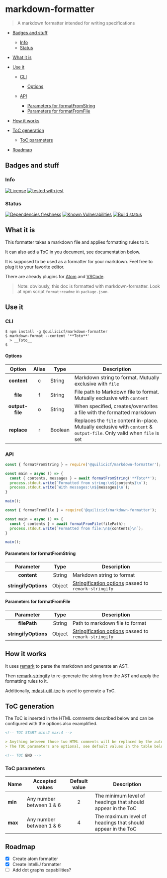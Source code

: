 # markdown-formatter

> A markdown formatter intended for writing specifications

<!-- TOC START min:2 max: 4 -->

* [Badges and stuff](#badges-and-stuff)

  * [Info](#info)
  * [Status](#status)

* [What it is](#what-it-is)

* [Use it](#use-it)

  * [CLI](#cli)

    * [Options](#options)

  * [API](#api)

    * [Parameters for formatFromString](#parameters-for-formatfromstring)
    * [Parameters for formatFromFile](#parameters-for-formatfromfile)

* [How it works](#how-it-works)

* [ToC generation](#toc-generation)

  * [ToC parameters](#toc-parameters)

* [Roadmap](#roadmap)

<!-- TOC END -->

## Badges and stuff

### Info

[![License](https://img.shields.io/badge/License-Apache%202.0-blue.svg)](https://opensource.org/licenses/Apache-2.0)
[![tested with jest](https://img.shields.io/badge/tested_with-jest-99424f.svg)](https://github.com/facebook/jest)

### Status

[![Dependencies freshness](https://img.shields.io/depfu/quilicicf/markdown-formatter)](https://depfu.com/repos/github/quilicicf/markdown-formatter)
[![Known Vulnerabilities](https://snyk.io/test/github/quilicicf/markdown-formatter/badge.svg)](https://snyk.io/test/github/quilicicf/markdown-formatter)
[![Build status](https://travis-ci.org/quilicicf/markdown-formatter.svg?branch=master)](https://travis-ci.org/quilicicf/markdown-formatter/builds)

## What it is

This formatter takes a markdown file and applies formatting rules to it.

It can also add a ToC in you document, see documentation below.

It is supposed to be used as a formatter for your markdown. Feel free to plug it to your favorite editor.

There are already plugins for [Atom](https://atom.io/packages/markdown-spec-formatter) and [VSCode](https://marketplace.visualstudio.com/items?itemName=quilicicf.markdown-spec-formatter).

> Note: obviously, this doc is formatted with markdown-formatter. Look at npm script `format:readme` in `package.json`.

## Use it

### CLI

```shell
$ npm install -g @quilicicf/markdown-formatter
$ markdown-format --content '**Toto**'
  > __Toto__
$
```

#### Options

|      Option     | Alias | Type    | Description                                                                                                            |
| :-------------: | :---: | ------- | ---------------------------------------------------------------------------------------------------------------------- |
|   __content__   |   c   | String  | Markdown string to format. Mutually exclusive with `file`                                                              |
|     __file__    |   f   | String  | File path to Markdown file to format. Mutually exclusive with `content`                                                |
| __output-file__ |   o   | String  | When specified, creates/overwrites a file with the formatted markdown                                                  |
|   __replace__   |   r   | Boolean | Replaces the `file` content in-place. Mutually exclusive with `content` & `output-file`. Only valid when `file` is set |

### API

```js
const { formatFromString } = require('@quilicicf/markdown-formatter');

const main = async () => {
  const { contents, messages } = await formatFromString('**Toto**');
  process.stdout.write(`Formatted from string:\n${contents}\n`);
  process.stdout.write(`With messages:\n${messages}\n`);
}

main();
```

```js
const { formatFromFile } = require('@quilicicf/markdown-formatter');

const main = async () => {
  const { contents } = await formatFromFile(filePath);
  process.stdout.write(`Formatted from file:\n${contents}\n`);
}

main();
```

#### Parameters for formatFromString

|       Parameter      |  Type  | Description                                                                                                                          |
| :------------------: | :----: | ------------------------------------------------------------------------------------------------------------------------------------ |
|      __content__     | String | Markdown string to format                                                                                                            |
| __stringifyOptions__ | Object | [Stringification options](https://github.com/remarkjs/remark/tree/master/packages/remark-stringify#api) passed to `remark-stringify` |

#### Parameters for formatFromFile

|       Parameter      |  Type  | Description                                                                                                                          |
| :------------------: | :----: | ------------------------------------------------------------------------------------------------------------------------------------ |
|     __filePath__     | String | Path to markdown file to format                                                                                                      |
| __stringifyOptions__ | Object | [Stringification options](https://github.com/remarkjs/remark/tree/master/packages/remark-stringify#api) passed to `remark-stringify` |

## How it works

It uses [remark](https://www.npmjs.com/package/remark) to parse the markdown and generate an AST.

Then [remark-stringify](https://www.npmjs.com/package/remark-stringify) to re-generate the string from the AST and apply the formatting rules to it.

Additionally, [mdast-util-toc](https://www.npmjs.com/package/mdast-util-toc) is used to generate a ToC.

## ToC generation

The ToC is inserted in the HTML comments described below and can be configured with the options also examplified.

```markdown
<!-- TOC START min:2 max:4 -->

> Anything between those two HTML comments will be replaced by the auto-generated ToC.
> The TOC parameters are optional, see default values in the table below

<!-- TOC END -->
```

### ToC parameters

| Name    | Accepted values          | Default value | Description                                                 |
| ------- | ------------------------ | :-----------: | ----------------------------------------------------------- |
| __min__ | Any number between 1 & 6 |       2       | The minimum level of headings that should appear in the ToC |
| __max__ | Any number between 1 & 6 |       4       | The maximum level of headings that should appear in the ToC |

## Roadmap

* [x] Create atom formatter
* [x] Create IntelliJ formatter
* [ ] Add dot graphs capabilities?
